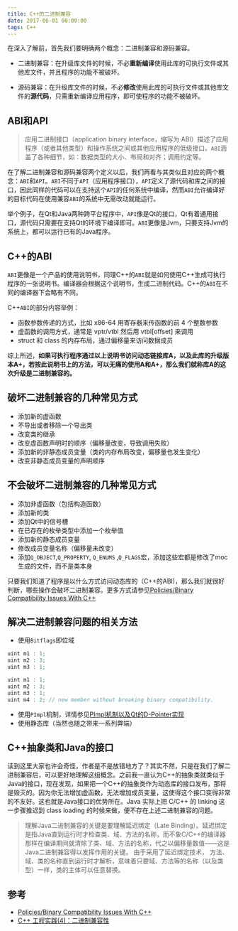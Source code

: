 ```yaml
---
title: C++的二进制兼容
date: 2017-06-01 00:00:00
tags: C++
---
```

在深入了解前，首先我们要明确两个概念：二进制兼容和源码兼容。

* 二进制兼容：在升级库文件的时候，不必**重新编译**使用此库的可执行文件或其他库文件，并且程序的功能不被破坏。

* 源码兼容：在升级库文件的时候，不必**修改**使用此库的可执行文件或其他库文件的**源代码**，只需重新编译应用程序，即可使程序的功能不被破坏。

<!-- more --> 

## ABI和API
> 应用二进制接口（application binary interface，缩写为 ABI）描述了应用程序（或者其他类型）和操作系统之间或其他应用程序的低级接口。`ABI`涵盖了各种细节，如：数据类型的大小、布局和对齐；调用约定等。

在了解二进制兼容和源码兼容两个定义以后，我们再看与其类似且对应的两个概念：`ABI`和`API`。`ABI`不同于`API`（应用程序接口），`API`定义了源代码和库之间的接口，因此同样的代码可以在支持这个`API`的任何系统中编译，然而`ABI`允许编译好的目标代码在使用兼容`ABI`的系统中无需改动就能运行。

举个例子，在Qt和Java两种跨平台程序中，`API`像是Qt的接口，Qt有着通用接口，源代码只需要在支持Qt的环境下编译即可。`ABI`更像是Jvm，只要支持Jvm的系统上，都可以运行已有的Java程序。

## C++的ABI
`ABI`更像是一个产品的使用说明书，同理C++的`ABI`就是如何使用C++生成可执行程序的一张说明书。编译器会根据这个说明书，生成二进制代码。C++的`ABI`在不同的编译器下会略有不同。

C++`ABI`的部分内容举例：
* 函数参数传递的方式，比如 x86-64 用寄存器来传函数的前 4 个整数参数 
* 虚函数的调用方式，通常是 vptr/vtbl 然后用 vtbl[offset] 来调用 
* struct 和 class 的内存布局，通过偏移量来访问数据成员 

综上所述，**如果可执行程序通过以上说明书访问动态链接库A，以及此库的升级版本A+，若按此说明书上的方法，可以无痛的使用A和A+，那么我们就称库A的这次升级是二进制兼容的。**

## 破坏二进制兼容的几种常见方式 

* 添加新的虚函数
* 不导出或者移除一个导出类
* 改变类的继承
* 改变虚函数声明时的顺序（偏移量改变，导致调用失败）
* 添加新的非静态成员变量（类的内存布局改变，偏移量也发生变化）
* 改变非静态成员变量的声明顺序

## 不会破坏二进制兼容的几种常见方式

* 添加非虚函数（包括构造函数）
* 添加新的类
* 添加Qt中的信号槽
* 在已存在的枚举类型中添加一个枚举值
* 添加新的静态成员变量
* 修改成员变量名称（偏移量未改变）
* 添加`Q_OBJECT`,`Q_PROPERTY`, `Q_ENUMS` ,`Q_FLAGS`宏，添加这些宏都是修改了moc生成的文件，而不是类本身

只要我们知道了程序是以什么方式访问动态库的（C++的ABI)，那么我们就很好判断，哪些操作会破坏二进制兼容。更多方式请参见[Policies/Binary Compatibility Issues With C++ ](https://community.kde.org/Policies/Binary_Compatibility_Issues_With_C%2B%2B)  


## 解决二进制兼容问题的相关方法

* 使用`Bitflags`即位域

```cpp
uint m1 : 1;
uint m2 : 3;
uint m3 : 1;
```
```cpp
uint m1 : 1;
uint m2 : 3;
uint m3 : 1;
uint m4 : 2; // new member without breaking binary compatibility.
```
* 使用`PImpl`机制，详情参见[PImpl机制以及Qt的D-Pointer实现](http://zhangrunnan.com/cpp-pimpl/)
* 使用静态库（当然也随之带来一系列弊端）

## C++抽象类和Java的接口
读到这里大家也许会奇怪，作者是不是放错地方了？其实不然，只是在我们了解二进制兼容后，可以更好地理解这组概念。之前我一直认为C++的抽象类就类似于Java的接口，现在发现，如果把一个C++的抽象类作为动态库的接口发布，那将是毁灭的。因为你无法增加虚函数，无法增加成员变量，这使得这个接口变得非常的不友好。这也就是Java接口的优势所在。Java 实际上把 C/C++ 的 linking 这一步骤推迟到 class loading 的时候来做，便不存在上述二进制兼容的问题。

> 理解Java二进制兼容的关键是要理解延迟绑定（Late Binding）。延迟绑定是指Java直到运行时才检查类、域、方法的名称，而不象C/C++的编译器那样在编译期间就清除了类、域、方法的名称，代之以偏移量数值——这是Java二进制兼容得以发挥作用的关键。
> 由于采用了延迟绑定技术， 方法、域、类的名称直到运行时才解析，意味着只要域、方法等的名称（以及类型）一样，类的主体可以任意替换。

## 参考

* [Policies/Binary Compatibility Issues With C++ ](https://community.kde.org/Policies/Binary_Compatibility_Issues_With_C%2B%2B)
* [C++ 工程实践(4)：二进制兼容性](http://www.cppblog.com/Solstice/archive/2011/03/09/141401.html)